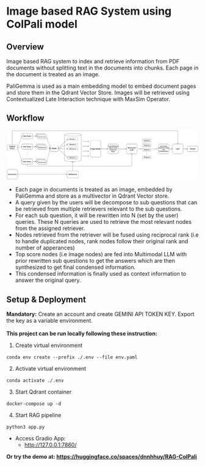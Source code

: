 # Image based RAG System using ColPali model
## Overview
Image based RAG system to index and retrieve information from PDF documents without splitting text in the documents into chunks. 
Each page in the document is treated as an image.

PaliGemma is used as a main embedding model to embed document pages and store them in the Qdrant Vector Store. 
Images will be retrieved using Contextualized Late Interaction technique with MaxSim Operator.

## Workflow
![prompt-flow](imgs/PromptFlow.png)

* Each page in documents is treated as an image, embedded by PaliGemma and store as a multivector in Qdrant Vector store.
* A query given by the users will be decompose to sub questions that can be retrieved from multiple retrievers relevant to the sub questions. 
* For each sub question, it will be rewritten into N (set by the user) queries. These N queries are used to retrieve the most relevant nodes from the assigned retriever.
* Nodes retrieved from the retriever will be fused using reciprocal rank (i.e to handle duplicated nodes, rank nodes follow their original rank and number of apperances)
* Top score nodes (i.e image nodes) are fed into Multimodal LLM with prior rewritten sub questions to get the answers which are then synthesized to get final condensed information.
* This condensed information is finally used as context information to answer the original query.
## Setup & Deployment
**Mandatory:** Create an account and create GEMINI API TOKEN KEY. Export the key as a variable environment. <br></br>
**This project can be run locally following these instruction:**

1. Create virtual environment
```
conda env create --prefix ./.env --file env.yaml
```
2. Activate virtual environment
```
conda activate ./.env
```
3. Start Qdrant container
```
docker-compose up -d
```
4. Start RAG pipeline
```
python3 app.py
```

* Access Gradio App:
    * http://127.0.0.1:7860/

**Or try the demo at: https://huggingface.co/spaces/dnnhhuy/RAG-ColPali**
    
